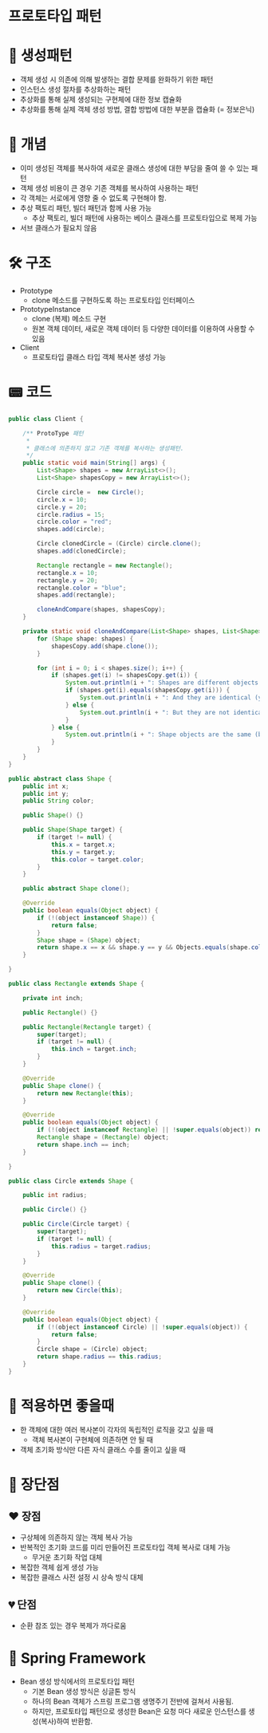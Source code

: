 # 프로토타입 패턴

# 📝 생성패턴

- 객체 생성 시 의존에 의해 발생하는 결합 문제를 완화하기 위한 패턴
- 인스턴스 생성 절차를 추상화하는 패턴
- 추상화를 통해 실제 생성되는 구현체에 대한 정보 캡슐화
- 추상화를 통해 실제 객체 생성 방법, 결합 방법에 대한 부분을 캡슐화 (= 정보은닉)

# 🧩 개념

- 이미 생성된 객체를 복사하여 새로운 클래스 생성에 대한 부담을 줄여 쓸 수 있는 패턴
- 객체 생성 비용이 큰 경우 기존 객체를 복사하여 사용하는 패턴
- 각 객체는 서로에게 영향 줄 수 없도록 구현해야 함.
- 추상 팩토리 패턴, 빌더 패턴과 함께 사용 가능
    - 추상 팩토리, 빌더 패턴에 사용하는 베이스 클래스를 프로토타입으로 복제 가능
- 서브 클래스가 필요치 않음

# 🛠️ 구조

- Prototype
    - clone 메소드를 구현하도록 하는 프로토타입 인터페이스
- PrototypeInstance
    - clone (복제) 메소드 구현
    - 원본 객체 데이터, 새로운 객체 데이터 등 다양한 데이터를 이용하여 사용할 수 있음
- Client
    - 프로토타입 클래스 타입 객체 복사본 생성 가능

# 📟 코드

```java
public class Client {

    /** ProtoType 패턴
     *
     * 클래스에 의존하지 않고 기존 객체를 복사하는 생성패턴.
     */
    public static void main(String[] args) {
        List<Shape> shapes = new ArrayList<>();
        List<Shape> shapesCopy = new ArrayList<>();

        Circle circle =  new Circle();
        circle.x = 10;
        circle.y = 20;
        circle.radius = 15;
        circle.color = "red";
        shapes.add(circle);

        Circle clonedCircle = (Circle) circle.clone();
        shapes.add(clonedCircle);

        Rectangle rectangle = new Rectangle();
        rectangle.x = 10;
        rectangle.y = 20;
        rectangle.color = "blue";
        shapes.add(rectangle);

        cloneAndCompare(shapes, shapesCopy);
    }

    private static void cloneAndCompare(List<Shape> shapes, List<Shape> shapesCopy) {
        for (Shape shape: shapes) {
            shapesCopy.add(shape.clone());
        }

        for (int i = 0; i < shapes.size(); i++) {
            if (shapes.get(i) != shapesCopy.get(i)) {
                System.out.println(i + ": Shapes are different objects (yay!)");
                if (shapes.get(i).equals(shapesCopy.get(i))) {
                    System.out.println(i + ": And they are identical (yay!)");
                } else {
                    System.out.println(i + ": But they are not identical (booo!)");
                }
            } else {
                System.out.println(i + ": Shape objects are the same (booo!)");
            }
        }
    }
}
```

```java
public abstract class Shape {
    public int x;
    public int y;
    public String color;

    public Shape() {}

    public Shape(Shape target) {
        if (target != null) {
            this.x = target.x;
            this.y = target.y;
            this.color = target.color;
        }
    }

    public abstract Shape clone();

    @Override
    public boolean equals(Object object) {
        if (!(object instanceof Shape)) {
            return false;
        }
        Shape shape = (Shape) object;
        return shape.x == x && shape.y == y && Objects.equals(shape.color, color);
    }

}
```

```java
public class Rectangle extends Shape {

    private int inch;

    public Rectangle() {}

    public Rectangle(Rectangle target) {
        super(target);
        if (target != null) {
            this.inch = target.inch;
        }
    }

    @Override
    public Shape clone() {
        return new Rectangle(this);
    }

    @Override
    public boolean equals(Object object) {
        if (!(object instanceof Rectangle) || !super.equals(object)) return false;
        Rectangle shape = (Rectangle) object;
        return shape.inch == inch;
    }

}
```

```java
public class Circle extends Shape {

    public int radius;

    public Circle() {}

    public Circle(Circle target) {
        super(target);
        if (target != null) {
            this.radius = target.radius;
        }
    }

    @Override
    public Shape clone() {
        return new Circle(this);
    }

    @Override
    public boolean equals(Object object) {
        if (!(object instanceof Circle) || !super.equals(object)) {
            return false;
        }
        Circle shape = (Circle) object;
        return shape.radius == this.radius;
    }
}
```

# 🔮 적용하면 좋을때

- 한 객체에 대한 여러 복사본이 각자의 독립적인 로직을 갖고 싶을 때
    - 객체 복사본이 구현체에 의존하면 안 될 때
- 객체 초기화 방식만 다른 자식 클래스 수를 줄이고 싶을 때

# 🧲 장단점

## ❤️ 장점

- 구상체에 의존하지 않는 객체 복사 가능
- 반복적인 초기화 코드를 미리 만들어진 프로토타입 객체 복사로 대체 가능
    - 무거운 초기화 작업 대체
- 복잡한 객체 쉽게 생성 가능
- 복잡한 클래스 사전 설정 시 상속 방식 대체

## 💔 단점

- 순환 참조 있는 경우 복제가 까다로움

# 🍃 Spring Framework

- Bean 생성 방식에서의 프로토타입 패턴
    - 기본 Bean 생성 방식은 싱글톤 방식
    - 하나의 Bean 객체가 스프링 프로그램 생명주기 전반에 걸쳐서 사용됨.
    - 하지만, 프로토타입 패턴으로 생성한 Bean은 요청 마다 새로운 인스턴스를 생성(복사)하여 반환함.
